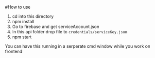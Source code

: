 #How to use
1. cd into this directory
2. npm install
3. Go to firebase and get serviceAccount.json
4. In this api folder drop file to `credentials/serviceKey.json`
5. npm start

You can have this running in a serperate cmd window while you work on frontend